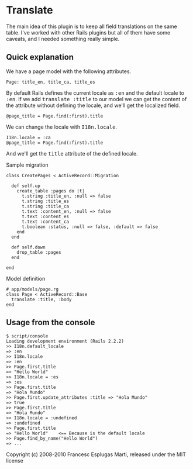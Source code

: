# Translate

The main idea of this plugin is to keep all field translations on the 
same table. I've worked with other Rails plugins but all of them have 
some caveats, and I needed something really simple.

## Quick explanation

We have a page model with the following attributes.

    Page: title_en, title_ca, title_es

By default Rails defines the current locale as <tt>:en</tt> and the default 
locale to <tt>:en</tt>. If we add <tt>translate :title</tt> to our model we can get 
the content of the attribute without defining the locale, and we'll 
get the localized field.

    @page_title = Page.find(:first).title

We can change the locale with <tt>I18n.locale</tt>.

    I18n.locale = :ca
    @page_title = Page.find(:first).title

And we'll get the <tt>title</tt> attribute of the defined locale.

Sample migration

    class CreatePages < ActiveRecord::Migration

      def self.up
        create_table :pages do |t|
          t.string :title_en, :null => false
          t.string :title_es
          t.string :title_ca
          t.text :content_en, :null => false
          t.text :content_es
          t.text :content_ca
          t.boolean :status, :null => false, :default => false
        end
      end

      def self.down
        drop_table :pages
      end

    end

Model definition

    # app/models/page.rg
    class Page < ActiveRecord::Base
      translate :title, :body
    end

## Usage from the console

    $ script/console
    Loading development environment (Rails 2.2.2)
    >> I18n.default_locale
    => :en
    >> I18n.locale
    => :en
    >> Page.first.title
    => "Hello World"
    >> I18n.locale = :es
    => :es
    >> Page.first.title
    => "Hola Mundo"
    >> Page.first.update_attributes :title => "Hola Mundo"
    => true
    >> Page.first.title
    => "Hola Mundo"
    >> I18n.locale = :undefined
    => :undefined
    >> Page.first.title
    => "Hello World"    <== Because is the default locale
    >> Page.find_by_name("Hello World")
    => ...

Copyright (c) 2008-2010 Francesc Esplugas Marti, released under the MIT license
